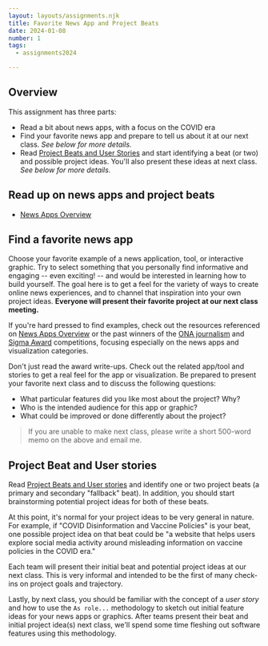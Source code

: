 ```yaml
---
layout: layouts/assignments.njk
title: Favorite News App and Project Beats
date: 2024-01-08
number: 1
tags:
  - assignments2024

---
```


## Overview

This assignment has three parts:

* Read a bit about news apps, with a focus on the COVID era
* Find your favorite news app and prepare to tell us about it at our next class. *See below for more details.*
* Read [Project Beats and User Stories](../../topics/beats_and_user_stories/) and start identifying a beat (or two) and possible project ideas. You'll also present these ideas at next class. *See below for more details.*


## Read up on news apps and project beats

- [News Apps Overview](../../topics/news_apps_overview/)


## Find a favorite news app

Choose your favorite example of a news application, tool, or interactive graphic. Try to select something that you personally find informative and engaging -- even exciting! -- and would be interested in learning how to build yourself. The goal here is to get a feel for the variety of ways to create online news experiences, and to channel that inspiration into your own project ideas. **Everyone will present their favorite project at our next class meeting.**

If you're hard pressed to find examples, check out the resources referenced on [News Apps Overview](../../topics/news_apps_overview/) or the past winners of the [ONA journalism][] and [Sigma Award][] competitions, focusing especially on the news apps and visualization categories.

[Sigma Award]: https://sigmaawards.org/

[ONA journalism]: https://awards.journalists.org/awards/visual-digital-storytelling/

Don't just read the award write-ups. Check out the related app/tool and stories to get a real feel for the app or visualization.  Be prepared to present your favorite next class and to discuss the following questions:

* What particular features did you like most about the project? Why?
* Who is the intended audience for this app or graphic?
* What could be improved or done differently about the project?

> If you are unable to make next class, please write a short 500-word memo on the above and email me.

##  Project Beat and User stories

Read [Project Beats and User stories](../../topics/beats_and_user_stories/) and identify one or two project beats (a primary and secondary "fallback" beat). In addition, you should start brainstorming potential project ideas for both of these beats.

At this point, it's normal for your project ideas to be very general in nature. For example, if "COVID Disinformation and Vaccine Policies" is your beat, one possible project idea on that beat could be "a website that helps users explore social media activity around misleading information on vaccine policies in the COVID era."

Each team will present their initial beat and potential project ideas at our next class. This is very informal and intended to be the first of many check-ins on project goals and trajectory.

Lastly, by next class, you should be familiar with the concept of a *user story* and how to use the `As role...` methodology to sketch out initial feature ideas for your news apps or graphics. After teams present their beat and initial project idea(s) next class, we'll spend some time fleshing out software features using this methodology.



